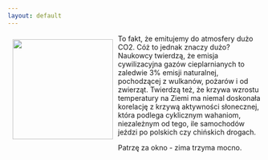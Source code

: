 ```yaml
---
layout: default
---
```

<p><img src="{{site.baseurl}}\articles\pictures\465.slonce.jpg" align="left" style="margin: 10px 10px" width="200"><!--21-->
To fakt, że emitujemy do atmosfery dużo CO2. Cóż to jednak znaczy dużo? Naukowcy twierdzą, że emisja cywilizacyjna gazów cieplarnianych to zaledwie 3% emisji naturalnej, pochodzącej z wulkanów, pożarów i od zwierząt. Twierdzą też, że krzywa wzrostu temperatury na Ziemi ma niemal doskonała korelację z krzywą aktywności słonecznej, która podlega cyklicznym wahaniom, niezależnym od tego, ile samochodów jeździ po polskich czy chińskich drogach.</p><p>Patrzę za okno - zima trzyma mocno.</p>